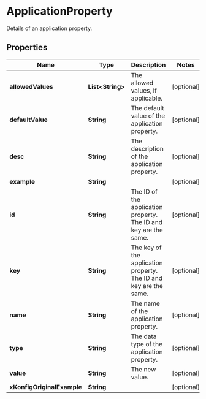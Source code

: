 

# ApplicationProperty

Details of an application property.

## Properties

| Name | Type | Description | Notes |
|------------ | ------------- | ------------- | -------------|
|**allowedValues** | **List&lt;String&gt;** | The allowed values, if applicable. |  [optional] |
|**defaultValue** | **String** | The default value of the application property. |  [optional] |
|**desc** | **String** | The description of the application property. |  [optional] |
|**example** | **String** |  |  [optional] |
|**id** | **String** | The ID of the application property. The ID and key are the same. |  [optional] |
|**key** | **String** | The key of the application property. The ID and key are the same. |  [optional] |
|**name** | **String** | The name of the application property. |  [optional] |
|**type** | **String** | The data type of the application property. |  [optional] |
|**value** | **String** | The new value. |  [optional] |
|**xKonfigOriginalExample** | **String** |  |  [optional] |



